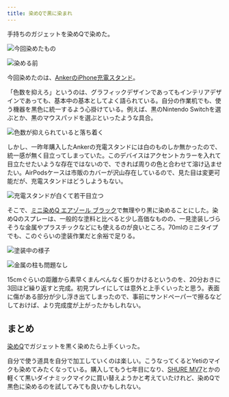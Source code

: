 ```yaml
---
title: 染めQで黒に染まれ
---
```

手持ちのガジェットを染めQで染めた。

![](https://lh3.googleusercontent.com/docs/ADP-6oGsuCY3umcXwh-OJFGDvrZmbdCNRtQpnhIpo7F6dcLFW_cpayrZ-5mEwrMLLD9mZVPn0DcnkFrllxkuW8d_AyuuNODFtX7Ot0Xc-lRh74lypR0FKciXmLcPd8qbFkuxbMIy3ZxWQT72JiFOLHkKndtBFjBlKXS30a7sDjHz2TF8n_bxYqfF0Ti-IrXXOmjurv4blCToyhwsB1ynGYgbFhpmscCBMxYOv6Poeig3MOcVymonCZeX5-LZawG1IFiIYf0axBMHIFkx0n9puBqEBeu9A8Z1xQWII9r5O8_JgrzjYWnJ4mOqhejsbJ-22HhCHTE6uJqpXq4BV9deFbT-a7TtbIpU0DsnWxdcENLFhBv8_0e2I1FZflyKTw5hTBmVdkeFsvuKBXR6JA124OEZDNAGdWB4w5n9gbspXMdnkQ1yTiYVd5pxSObvz0FLjHbvFRqnAkpvBUMZK3ic1dQI8EEHqGPGF2vtc-Tez1ZLbmnXKCmPhKAr_dhRw2qkHGVmpzrsyaFvy8aW6QTDdndWTgFa32Z6L11ZSaW2Ho4Pph029oab03Xobl7mEbPLUZJ9bYFSuGdkLHqBzT7x_-RnGLc4PIRJvAzRhpct-y3-ipc3y96eDvDfPjYfFgMX41bYrdZAROo_J68P58z-mSgcRq3I3Onn6iG2Tdc-DH7qhE7vZyAUlmT5F0bJldSGixfXd4wAINujaJK_nxvkAVOTYHKUgLeQpUf6j4v2TTFhBHFzaQxVnXUBrXPlkw6Cy7keoGV3zmGIIE4cUyuba04ejhWkq3CkD9VHNB1ZTPUeCCLUQxDWGymE_ywMAKsmqSHg3OA80Z73skBcUzrGmdDaHqwLP9hyGRYehSlSIZY0lDe_Stxc7KyIjMyIlgxqlUYao0MNqhSTRedNjKk5WCDEh_lrwFR48iPZwXkR7s1wXkcHcB-1mV7toXujlaLNGu9IYpHWsj4FTVpng5ZVpho5dldYICOoWVkyZ8aE4q6W3MoLMuP7uO1Z9HgLRaRTRIb_kxIiyj02ozB5UnjTXHzfDB0QtOuXVdEymyicmroMtJ_lS4XWzBL9RvPAJIx00JuuuX9V-DNElzQIEp6P2IvicdBQ6RGpiqRNfhcIEEj_AQuEqADAQ9RoXIFuGz7yP45gAdxPJG4h5--ip4hQh4HZxv5175_5-0t7wOmdF8an_qpVHMpvV-jM8Iy6R2zeOVOpNra2Zm9L95D2JsqxCZ806HnZ42H7-feazoBegf7HZgzWusIQ "今回染めたもの")

![](https://lh3.googleusercontent.com/docs/ADP-6oE8MQ1x0QODRdceHDKRmwxauRgTZji7He2KeCG73OmzIz43G3q69B5cW9XQWFvumuuDf9r8wowpsXRtC3jYJccMex9q2R94qoGSwuD-8JuFPr-HTlAvFU5Lo4LlUM6_plUgXu3in5B7U_0-OKe6Jx27sr9ecCVCA2Bu4P_-MGo5FTwBR-IyTbQ2_SD5W1adBNAOhgU2PaEjPMefGaJXHrL6VnyRb5aH23ddMyytpSzkANdWeFcO9lRffdSWF9iI8WuEqvybLiShIcUj3vn290cWA-01O-PC8_170kLhmbIxWOD4QkzCs_UN8ajrYKsZj-qR8xT1R5eDD_UXtZSfuAszuBxC5sjXXdf0LLa3THFGdTn9Q3ZiTGa-5ImZm7HKXjYNtwhAoTarEMCvvPZpRXi5NkiqpKyQ5B2i-_j1MC2WVW-_uUxSFATFmR1Gmvrey1yKVKC3mALISyNnJ1xXp3KtFivvuytdpxRICoHMykAdZbMC4Ch_cXBdcc4cZ76vIK5aKt82tziVpfPTdQQmvg72o-97cs7i5by2P4OUxIMWZxB2_ver54Dl34fjCfo_O3Uh-UmzElD9nJLNBAfVbHGuUSIFTL4Fc4QBJ20Jy315IfCzmNdqO0RSY9_MYpLkHMbIzvatgI0Pc-8ZApESPyi77tYtwKCalsl6IVNWPzTwvHeTwvOl-OQoz5mZ0l-X5wLuE5Wql_-pC5uepPe6ntKcfV5VCRUHcG01HPL0-xLPp_4kzp18CfFGLY8VpSowyDLNz4mF2OiyERKPeAuBq5yacUE3R2_guAYIRtTAqdYibUHrZuYANRfctrky2RFmJyFrJDIrEm5Jwb4jnKR4cz73uNaRgBIePSdORm8WynXJWoqhBO0OduuBaAf2Eol_5nbSK5mUsWOrvQKHyCyRgbH8kmyx0EGeDZGndlx8lFvkxCFpmr6oXhbGI3jXdKoSNQgJsPOvmP1QMLhnSy8ao5sqv43fZz6ynTu8nC9Acva5m-a9v903vq36P8ib8IUMp8Bi3THFHaBXjs9NDdYNwT1XD2A7iq78fajjUHM0CWX5vWrhfk-ud0ZXcIOYsVZ3APEb9CSo4Euv-h6DeUreJOiNBCy82h4s0kPaOK3Twuh5UYoJu-qlJ2ECgVVhqREEjigxTP2oyAcEfaTJufLpHOEPB_a-gCoiURZEgANAxQ9RgbKdb7maV9BdNAqOBd5MmP36PToJoklIQ53BOMMAK3ZNk2XnlkfmjVZERw4VVdWGoFik "染める前")

今回染めたのは、[AnkerのiPhone充電スタンド](https://r7kamura.com/articles/2021-09-06-anker-iphone-stand)。

「色数を抑えろ」というのは、グラフィックデザインであってもインテリアデザインであっても、基本中の基本としてよく語られている。自分の作業机でも、使う機器を黒色に統一するよう心掛けている。例えば、黒のNintendo Switchを選ぶとか、黒のマウスパッドを選ぶといったような具合。

![](https://lh3.googleusercontent.com/docs/ADP-6oE0PIzKBdXpEK9n383aT_494-0F7tMuyR-7g0kRYmH6wK2izueJgyK-6x6TRQVNQ60W7r2FIgnKBf9pp8zejMk7-YVUFGiLmMFRPp8nFxim6MG2fNGA28D8yuZUJx4V-KBfsQaUYO33ecgG1zGwYuj89U1VVklI1FaGDxGmre2wawSkdCu3JKRaShHrdPq4wsN72RXLwAbZrczs5dLWGdIgdzfAmO3i055j_bflUk_ojHgypi7_HjXHB2bNMiHEhN-uheQG2YZYviaGKaK2JbIN9gA6cz-GEfgVE0OeMs6ugjGzb3LPdbAyz25mdc1xCGuAJg59ED9N6dh_Tk5NA4rQK0pPjFIgQ8eIqeieoOdpoFALn4WYRGUX_O6qTv9TyuIh8lY1fHwsn6Dls3ol_HQUAl_jUnY7T9mnguQXVQZ87HJM2Lb2DqD7kCjpCpVvEkWa8OpxQreVUevuDmEJmOS4Hw0zDSc6prsZI0wm2ySIbLRm6JmUaAoj0FxSZxPKZNNYojZZy7FfbU3dBsPcW3_u6VLpgzLcC-mcHvddabjL0wnoyWylVfs1gCyqLeWpHfk_hdVWOCwr0K9PRiNhxI_DGIkAgZqls5zsMteJ5I3no1GpNX1ISPjAxFUXr_MdwUTi0c-CZjZ553-5A69YVstGNpN9h4vdyHmOx2MTqDcEtJu8qAaj8LjCyR5hws6vRXIls5hPr0GDwKVdKSGk1H749UgmNoZXagS5hRm6ioNj-fSCvVLI7BRlY0YZ4mW7eFU32H8eZPoF8-iyJbJA_MC9JYKMkolollDT_eQ-9HhvCBBuViP9jXbmMxpJWKzypbHHYg52cGj_PgxNGxE_9tFltmeN3vbDU-axECVy6qphm733f49i__pp08c0sf_gd5Gqf3W6WzPw5myevltCyorGYy6bANuCh7EuizfXwamC3bNB4HyjTMh07eD6j_n82sO7Gy2FnsOozbDfOax7O2oVsMR9j8xDbrRknQcORtvjDGiBbygljCZ7nazydFQSipAAc4DCyV0Jw3HC5l2BaTgND0-2NlJpjTvV2ZNVxYaZHCTO9UfgueB8RMee7uUXSb-bsQv5Lmbrj1kkdiX7w8uUrJfl6SN_4_jugLJ4N4dR_57jNpaHsXsWH-RJwmJGaEZ8lOnmuXWX16D6HgpDzb5bfrF_zW6sGrca0ofxTCNE4FJ686R68cF6VdgAPoAfmqyvMQUvzZeqtD_LtPwjVMlmeyI9-QfxfatIp6f2qju6mCM5 "色数が抑えられていると落ち着く")

しかし、一昨年購入したAnkerの充電スタンドには白のものしか無かったので、統一感が無く目立ってしまっていた。このデバイスはアクセントカラーを入れて目立たせたいような存在ではないので、できれば周りの色と合わせて溶け込ませたい。AirPodsケースは市販のカバーが沢山存在しているので、見た目は変更可能だが、充電スタンドはどうしようもない。

![](https://lh3.googleusercontent.com/docs/ADP-6oHIcaY6kj8iduz7WaWL25VWA52riLUo2MVs-47bYFC0Ic5re7LwIJA8owciGxh6W6hjzzG5mCLbTfCHhiSzSMhWxVGT3WWe82_d_XQz7hx38mIgFGz9KbQT5MWSAOSXGh6o5Jk7J-0dc6UxTT9TKHhiQotsO3WHqGDQR9u82yCDqf3uTY1aiwfdRkaVBrEPOc28y4HqbzosGrTPyvYrudWgWdPm6xzm1eJhiL5jEsGSNbEYQgZZDIn1y_ZU1EFib3OitP-l3fb4LR1UOUSPIBOXgbim3Ae8hwgBRpcwwAGmKD9Bxcfn_sJI9zAcS-IIG-8kCQ_5q7OOcwD0b6-Tn_z_OVtIoB0HNiN-SiG0yEs4iOFxnZ-rGyMkkYisAbLYslNVekTYUX-N3eU69tQbEGt8x9-ACkDlzJDETmrqw5GfmyayV__jEvBHSKcls08UESjC-Rw1Fm9NxW6aFRzgBSyfJG1SZil4cl7L-GYx8Z8crAj4Z8C0g6J7QmFSCIkEfrRDWSdIu_F6t4-RrhCpxF1z8FcIA-VO5_MNYr5DF0jTVlBRpQF24GXcysBPXCRDx5VXh1Kr-71BxhuhnYqAYjXEh91np95zfyLhS9AWkJ4vG4GF7q5vIemTJAxV1qgGMLC1Q6nJdBcceVbAG39gC3Dg4sVxWpyubOAcKuLs3Mow6YeppbokWv6vVAO2WZsmWOXdCRKc7AgOXkscMN-LQUVbalkbskpVsl_eQJ2MzgOrrryxPkuHaoDu3XUg335GMBGYbz1WNUxDmLFSbo6Y9unp6cfKbbJLfRfvOe3NZUJi_y_9BPR2QGTOz0JPCy96tHoEAQagVhcuZAQqwbnMaBwkOPpoXX8lPJXIXLz0UyzlqpWhTnErFilqtmZVKP-ZgK7XrZNd8AGZM95m7mCU2PCmYbFntU0Opis306gAYUxnV3RHrKZptu55d5Smnqd22SiQJfmBYsC7pu-NSynqfFzjs7ivusvcz6m8T1dbUpVYsVkL_CPcjxyNIF2LFst52710W-YuBJ1QbQxOFHF-1mlei1yrGFykFXOI56T-oyxNvM6jt0sApsJOa8eX4KRFAnIMWQuHVeOz0LuSzoleXm6oZDKQTK54RLTLnkBEXwsIgqh9moC7xtiFlHTIdYcoaF-k6Ab2P6dlJy8NqJnLHopQ0Vgg_so3NBH4SxaatqSu5sT7C0CJj7-18a604SQ5WpdhE7a3mJXV0Vnh8DcOmrncqFbIyBnG4W5_Ko8EPWaMvmg3 "充電スタンドが白くて若干目立つ")

そこで、[ミニ染めQ エアゾール ブラック](https://www.amazon.co.jp/dp/B003QMFUKO)で無理やり黒に染めることにした。染めQのスプレーは、一般的な塗料と比べると少し高価なものの、一見塗装しづらそうな金属やプラスチックなどにも使えるのが良いところ。70mlのミニタイプでも、このぐらいの塗装作業だと余裕で足りる。

![](https://lh3.googleusercontent.com/docs/ADP-6oExnvJTdz2pG-N98v2kpnIs-rMfbRRZLsrArh12FOQTy25zDcT4X-VULdA0UuWPWP12Uyy9wK22okmYlVvi6UefoeugKl6WGEIwueC4JrzGgNb0HCgf-Z0gmOv-CaffTAbuX4RpvyMRfxO1-dRbYpC2HutrMoU2C-Btx-wAztm0KdkAJ6vWbFfQLvvh_UK5vG4HewmODiyDF4P3WX8f2-aNmqY4hl3uuhQUWIPFxAMk44nYgJhBXtPenRsygH9Ztljlv8N6zUgUuj2ykH5KtdAe9h0UQ7ne57T4xH1aK0wTv-Pzb_cC8gsLUZjgAw_mCqctnbM67hT9t2RZoquhXbJfRmdssHldIdOAYeHzOwpsHrr5kDOOZbw2ZrRqZwI_b8qJ9SOEc-4NSXroAYs1POlEVl3cA9NEsOBWGl2ZEsSyXRV93UhpzmHCWtWrrT-z0ldKs6iUnB8FAPrmkXtNds9HXv_ARmdOz85GnL89VW_z016BUxpSOP9dYI_wP8iJjUmy0jLFfCYuieWj7AS9lbR4hZERO0wdFC4AU9twLRayg-gCLvytTnJLZpMtwSw-8k4HCPskAmHy7huRwQfj36ii-LQoh9y-ipH-JPeAMKiOYYGqgCSf_kbtO3QZSoH3nYVT8aPkGAKBk23lSNq2zj_aYQiRIJKbvgo6T_Ooth32mSwzZK5IFDAcaliWbznDN3cwOKLMM3ogdSW8FNrx-89ZQXSFk8WL2sxxniZvOichptK0hzjfloVzihR_eM705BczE1iSvudPO48iiXy-DVcH9oeisDNkti8thYAzxKNmqdcuVkSv4oUWMBmFMFmLPmDJt7UvxCpvboyl_kfq_D6fCRKUaxT-mHZhyd5aFwGETBDTtTBj0jMTYmdF1x-9VdFhuBGFl0FvwCk5kFzLOXdM2L-NqV-OvX73xIgVqWAsdhow2fQOuLISAy-bg4INxIAeuAyT5CRPrAiY4RsnmBVBiSiTfki5oGEpbzVqgmejsDTlspFNumpt6wcc9ftG7gLGnAbeOxmKkDPgNx2gJaHARSXwendFFoUTN_oYgFYaU1U-Di3Wt9k43ePc9sVOdI2jSV_5vkOufOxY5uSExBmW0ETYMH8xmTZHJs3HNTwlzI9v_VQL6j0suGuF4_JD_kJgRRU5s00x0VuPlb0v9gf9ImK-XMEpXPGyC-mPlZXa9Msx99x_dmR_TajE6gbAswEUYJlSXiSGpAjLQdVE2j1t8Dvh8YzR1X6vztjt-WJC4thB "塗装中の様子")

![](https://lh3.googleusercontent.com/docs/ADP-6oHYEprSa1GAOEE3EqVPsvKYL6rJXGz8J4H4oSERNmwA8KsSKHByRJGjwYngHLQJUh7Nfqc3XSRe-kkcrgkzZ4mDq3McOdHFzB6F0z8KfcyXE7kc61kX8D4OvvLBhQtlHITiC4j9A_gbYiGZOJxSt96y_q1gTHLpZXQPQ1eGj0SUMCwSWLotR38kgjgCo80l4oc-1q_ZXjPmbM94Mqu0zUa7QBdRam-59-vhDGGu4HCy037mbgBxWI0_bcGPtcsTqjjhCQ1kBpjbt-QcNLPrmQv24kWMHDb2HMyYLEgv6t1TKpZHQaH0TW3Ts_U7jlF1-jUYF2995reMN6g_gMp0JfaBjbBJVQ-c9wbUBf8sSWykT3Vqr6LdP71U6wh1uJUH4khyvPhsxlX10dEUcV9Pe-MK1wTLbIK6mQSIODECzpk2ozuxdxt6-3ZRRiScVa7YbHU1hi8Khd7Gc54fAubTsUinAJchjTyTyn_zl9ToteBsvGLww9wws5enpTxx7hTxlieqiwGuDlwVD3jg_fXzN01FfB6wvk5VKT3ZCpPrMN96UAcbt5aFtGP0WE4jLfNjyRuB936odpyYU9PAbHxmmYAne-138vspghwHuW0JbcmAobWnaFebCoSoHbzyfEvQvXSQg1RSZqNtODATfJyjsv4DH4HPfEh3MrMuHWMnWr5sYrGxZBh1vf-Z8zuVdYmWl9UAfVgcR5sagF-viqSaB_UgJ5AoutbPAH9HD1O1HSVUd4eeTfGS4fwcKjos_Qb2pP50UizjMk5VOru0yJG8bHdQStE-9v1tcbXO9IZNjJ2hk1AeGQONYh_oBCauJi_0zKC9_bT9D7i0ubr9nqidxZzPfQiaBZSRy3KuqP6uFF_bTzLoz8DakzSb_6JJ-HUSqymEzo26BxHGxV7wKiqJwiRMNWcaszte1fIoxXn7s874qQ3_XsaFIm_br3umc1UjtJHmgqPfvi-TXin0BY5ti3VvDskkR7qF4AZkmLLjlfFYgXXDRehgciSYFUkkdqm4V7orzaIaZmWunV9IwEhWvkgZSjPKDs80aNM7wFqayHefIskbzkksi75D-Rw9xLKaWpMglD1BDYm5ZqbbhSB1IAluZczLyMemlsMFSsixhxsS7daOjWFebPpZqTG0LPt4GMl1RNl_LtRIK52936ECLD-Z1sD2gkW8zxEhfu1vTdtQN7Y7zkolqLQd10oL_L0YM2XyvFaxG124btS-Wz9RBEGAhgjq8y5qf0_klXTyssCKK1Q_ "金属の柱も問題なし")

15cmぐらいの距離から素早くまんべんなく振りかけるというのを、20分おきに3回ほど繰り返すと完成。初見プレイにしては意外と上手くいったと思う。表面に傷がある部分が少し浮き出てしまったので、事前にサンドペーパーで擦るなどしておけば、より完成度が上がったかもしれない。

まとめ
---

[染めQ](https://www.amazon.co.jp/dp/B003QMFUKO)でガジェットを黒く染めたら上手くいった。

自分で使う道具を自分で加工していくのは楽しい。こうなってくるとYetiのマイクも染めてみたくなっている。購入してもう七年目になり、[SHURE MV7](https://www.amazon.co.jp/dp/B08KY7G1GV)とかの軽くて黒いダイナミックマイクに買い替えようかと考えていたけれど、染めQで黒色に染めるのを試してみても良いかもしれない。
